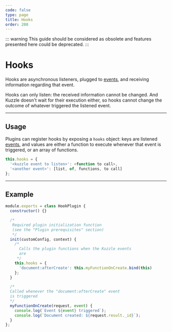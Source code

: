 ```yaml
---
code: false
type: page
title: Hooks
order: 200
---
```


<DeprecatedBadge version="change-me" />

::: warning
This guide should be considered as obsolete and features presented here could be deprecated.
:::

# Hooks

Hooks are asynchronous listeners, plugged to [events](/core/2/guides/develop-on-kuzzle/3-event-system), and receiving information regarding that event.

Hooks can only listen: the received information cannot be changed. And Kuzzle doesn't wait for their execution either, so hooks cannot change the outcome of whatever triggered the listened event.

---

## Usage

Plugins can register hooks by exposing a `hooks` object: keys are listened [events](/core/2/guides/develop-on-kuzzle/3-event-system), and values are either a function to execute whenever that event is triggered, or an array of functions.

```js
this.hooks = {
  '<kuzzle event to listen>': <function to call>,
  '<another event>': [list, of, functions, to call]
};
```

---

## Example

```js
module.exports = class HookPlugin {
  constructor() {}

  /*
   Required plugin initialization function
   (see the "Plugin prerequisites" section)
   */
  init(customConfig, context) {
    /*
      Calls the plugin functions when the Kuzzle events
      are
     */
    this.hooks = {
      'document:afterCreate': this.myFunctionOnCreate.bind(this)
    };
  }

  /*
  Called whenever the "document:afterCreate" event
  is triggered
  */
  myFunctionOnCreate(request, event) {
    console.log(`Event ${event} triggered`);
    console.log(`Document created: ${request.result._id}`);
  }
};
```
